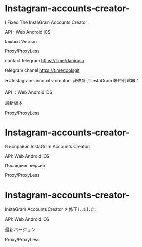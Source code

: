 # Instagram-accounts-creator-
 I Fixed The InstaGram Accounts Creator :
 
 API : Web Android iOS 
 
 Lastest Version 
 
 Proxy/ProxyLess 

contact telegram https://t.me/danirusa

telegram chanel https://t.me/toolsgit

⏩️#Instagram-accounts-creator-
我修复了 InstaGram 帐户创建器：

API ：Web Android iOS

最新版本

Proxy/ProxyLess

# Instagram-accounts-creator-
Я исправил InstaGram Accounts Creator:

API: Web Android iOS

Последняя версия

Proxy/ProxyLess

# Instagram-accounts-creator-
InstaGram Accounts Creator を修正しました:

API: Web Android iOS

最新バージョン

Proxy/ProxyLess
